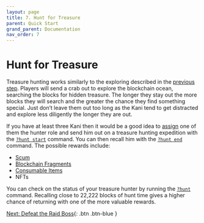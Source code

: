 ```yaml
---
layout: page
title: 7. Hunt for Treasure
parent: Quick Start
grand_parent: Documentation
nav_order: 7
---
```

# Hunt for Treasure
Treasure hunting works similarly to the exploring described in the
[previous step](/quick-start/6-explore). Players will send a crab out to
explore the blockchain ocean, searching the blocks for hidden treasure. The
longer they stay out the more blocks they will search and the greater the
chance they find something special. Just don’t leave them out too long as the
Kani tend to get distracted and explore less diligently the longer they are
out.

If you have at least three Kani then it would be a good idea to
[assign](/docs/commands/#role) one of them the hunter role and send him out on
a treasure hunting expedition with the [`?hunt start`](/docs/commands/#hunt)
command. You can then recall him with the [`?hunt end`](/docs/commands/#hunt)
command. The possible rewards include:

- [Scum](/glossary/#scum)
- [Blockchain Fragments](/glossary/#blockchain-fragment)
- [Consumable Items](/glossary/#consumable-item)
- NFTs

You can check on the status of your treasure hunter by running the
[`?hunt`](/docs/commands/#hunt) command. Recalling close to 22,222 blocks of
hunt time gives a higher chance of returning with one of the more valuable
rewards.

[Next: Defeat the Raid Boss](/docs/quick-start/8-raid){: .btn .btn-blue }
